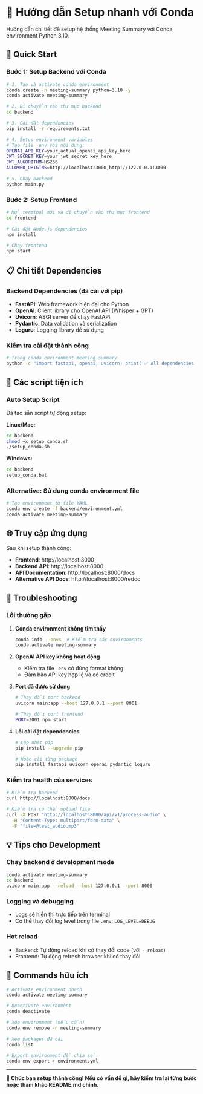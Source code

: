 # 🐍 Hướng dẫn Setup nhanh với Conda

Hướng dẫn chi tiết để setup hệ thống Meeting Summary với Conda environment Python 3.10.

## 🚀 Quick Start

### Bước 1: Setup Backend với Conda

```bash
# 1. Tạo và activate conda environment
conda create -n meeting-summary python=3.10 -y
conda activate meeting-summary

# 2. Di chuyển vào thư mục backend
cd backend

# 3. Cài đặt dependencies
pip install -r requirements.txt

# 4. Setup environment variables
# Tạo file .env với nội dung:
OPENAI_API_KEY=your_actual_openai_api_key_here
JWT_SECRET_KEY=your_jwt_secret_key_here
JWT_ALGORITHM=HS256
ALLOWED_ORIGINS=http://localhost:3000,http://127.0.0.1:3000

# 5. Chạy backend
python main.py
```

### Bước 2: Setup Frontend

```bash
# Mở terminal mới và di chuyển vào thư mục frontend
cd frontend

# Cài đặt Node.js dependencies
npm install

# Chạy frontend
npm start
```

## 📋 Chi tiết Dependencies

### Backend Dependencies (đã cài với pip)
- **FastAPI**: Web framework hiện đại cho Python
- **OpenAI**: Client library cho OpenAI API (Whisper + GPT)
- **Uvicorn**: ASGI server để chạy FastAPI
- **Pydantic**: Data validation và serialization
- **Loguru**: Logging library dễ sử dụng

### Kiểm tra cài đặt thành công

```bash
# Trong conda environment meeting-summary
python -c "import fastapi, openai, uvicorn; print('✅ All dependencies installed successfully!')"
```

## 🔧 Các script tiện ích

### Auto Setup Script
Đã tạo sẵn script tự động setup:

**Linux/Mac:**
```bash
cd backend
chmod +x setup_conda.sh
./setup_conda.sh
```

**Windows:**
```cmd
cd backend
setup_conda.bat
```

### Alternative: Sử dụng conda environment file
```bash
# Tạo environment từ file YAML
conda env create -f backend/environment.yml
conda activate meeting-summary
```

## 🌐 Truy cập ứng dụng

Sau khi setup thành công:

- **Frontend**: http://localhost:3000
- **Backend API**: http://localhost:8000
- **API Documentation**: http://localhost:8000/docs
- **Alternative API Docs**: http://localhost:8000/redoc

## 🐛 Troubleshooting

### Lỗi thường gặp

1. **Conda environment không tìm thấy**
   ```bash
   conda info --envs  # Kiểm tra các environments
   conda activate meeting-summary
   ```

2. **OpenAI API key không hoạt động**
   - Kiểm tra file `.env` có đúng format không
   - Đảm bảo API key hợp lệ và có credit

3. **Port đã được sử dụng**
   ```bash
   # Thay đổi port backend
   uvicorn main:app --host 127.0.0.1 --port 8001
   
   # Thay đổi port frontend
   PORT=3001 npm start
   ```

4. **Lỗi cài đặt dependencies**
   ```bash
   # Cập nhật pip
   pip install --upgrade pip
   
   # Hoặc cài từng package
   pip install fastapi uvicorn openai pydantic loguru
   ```

### Kiểm tra health của services

```bash
# Kiểm tra backend
curl http://localhost:8000/docs

# Kiểm tra có thể upload file
curl -X POST "http://localhost:8000/api/v1/process-audio" \
  -H "Content-Type: multipart/form-data" \
  -F "file=@test_audio.mp3"
```

## 💡 Tips cho Development

### Chạy backend ở development mode
```bash
conda activate meeting-summary
cd backend
uvicorn main:app --reload --host 127.0.0.1 --port 8000
```

### Logging và debugging
- Logs sẽ hiển thị trực tiếp trên terminal
- Có thể thay đổi log level trong file `.env`: `LOG_LEVEL=DEBUG`

### Hot reload
- Backend: Tự động reload khi có thay đổi code (với `--reload`)
- Frontend: Tự động refresh browser khi có thay đổi

## 🔄 Commands hữu ích

```bash
# Activate environment nhanh
conda activate meeting-summary

# Deactivate environment
conda deactivate

# Xóa environment (nếu cần)
conda env remove -n meeting-summary

# Xem packages đã cài
conda list

# Export environment để chia sẻ
conda env export > environment.yml
```

---

**🎉 Chúc bạn setup thành công! Nếu có vấn đề gì, hãy kiểm tra lại từng bước hoặc tham khảo README.md chính.**
